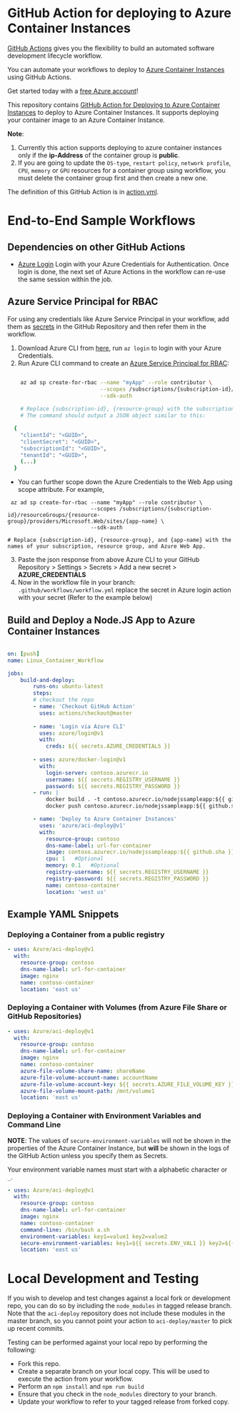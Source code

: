 # GitHub Action for deploying to Azure Container Instances

[GitHub Actions](https://help.github.com/en/articles/about-github-actions) gives you the flexibility to build an automated software development lifecycle workflow. 

You can automate your workflows to deploy to [Azure Container Instances](https://azure.microsoft.com/en-us/services/container-instances/) using GitHub Actions.

Get started today with a [free Azure account](https://azure.com/free/open-source)!

This repository contains [GitHub Action for Deploying to Azure Container Instances](/action.yml) to deploy to Azure Container Instances. It supports deploying your container image to an Azure Container Instance. 

__Note__: 
1. Currently this action supports deploying to azure container instances only if the __ip-Address__ of the container group is __public__. 
2. If you are going to update the `OS-type`, `restart policy`, `network profile`, `CPU`, `memory` or `GPU` resources for a container group using workflow, you must delete the container group first and then create a new one.

The definition of this GitHub Action is in [action.yml](/action.yml).

# End-to-End Sample Workflows

## Dependencies on other GitHub Actions
* [Azure Login](https://github.com/Azure/login) Login with your Azure Credentials for Authentication. Once login is done, the next set of Azure Actions in the workflow can re-use the same session within the job.

## Azure Service Principal for RBAC
For using any credentials like Azure Service Principal in your workflow, add them as [secrets](https://help.github.com/en/articles/virtual-enivronments-for-github-actions#creating-and-using-secrets-encrypted-variables) in the GitHub Repository and then refer them in the workflow.
1. Download Azure CLI from [here](https://docs.microsoft.com/en-us/cli/azure/install-azure-cli?view=azure-cli-latest), run `az login` to login with your Azure Credentials.
2. Run Azure CLI command to create an [Azure Service Principal for RBAC](https://docs.microsoft.com/en-us/azure/role-based-access-control/overview):
```bash

    az ad sp create-for-rbac --name "myApp" --role contributor \
                             --scopes /subscriptions/{subscription-id}/resourceGroups/{resource-group} \
                             --sdk-auth
    
    # Replace {subscription-id}, {resource-group} with the subscription, resource group details of the WebApp
    # The command should output a JSON object similar to this:

  {
    "clientId": "<GUID>",
    "clientSecret": "<GUID>",
    "subscriptionId": "<GUID>",
    "tenantId": "<GUID>",
    (...)
  }
```
  * You can further scope down the Azure Credentials to the Web App using scope attribute. For example, 
  ```
   az ad sp create-for-rbac --name "myApp" --role contributor \
                            --scopes /subscriptions/{subscription-id}/resourceGroups/{resource-group}/providers/Microsoft.Web/sites/{app-name} \
                            --sdk-auth

  # Replace {subscription-id}, {resource-group}, and {app-name} with the names of your subscription, resource group, and Azure Web App.
  ```
3. Paste the json response from above Azure CLI to your GitHub Repository > Settings > Secrets > Add a new secret > **AZURE_CREDENTIALS**
4. Now in the workflow file in your branch: `.github/workflows/workflow.yml` replace the secret in Azure login action with your secret (Refer to the example below)

## Build and Deploy a Node.JS App to Azure Container Instances

```yaml

on: [push]
name: Linux_Container_Workflow

jobs:
    build-and-deploy:
        runs-on: ubuntu-latest
        steps:
        # checkout the repo
        - name: 'Checkout GitHub Action'
          uses: actions/checkout@master
          
        - name: 'Login via Azure CLI'
          uses: azure/login@v1
          with:
            creds: ${{ secrets.AZURE_CREDENTIALS }}
        
        - uses: azure/docker-login@v1
          with:
            login-server: contoso.azurecr.io
            username: ${{ secrets.REGISTRY_USERNAME }}
            password: ${{ secrets.REGISTRY_PASSWORD }}
        - run: |
            docker build . -t contoso.azurecr.io/nodejssampleapp:${{ github.sha }}
            docker push contoso.azurecr.io/nodejssampleapp:${{ github.sha }}

        - name: 'Deploy to Azure Container Instances'
          uses: 'azure/aci-deploy@v1'
          with:
            resource-group: contoso
            dns-name-label: url-for-container
            image: contoso.azurecr.io/nodejssampleapp:${{ github.sha }}
            cpu: 1   #Optional
            memory: 0.1   #Optional
            registry-username: ${{ secrets.REGISTRY_USERNAME }}
            registry-password: ${{ secrets.REGISTRY_PASSWORD }}
            name: contoso-container
            location: 'west us'
```

## Example YAML Snippets

### Deploying a Container from a public registry

```yaml
- uses: Azure/aci-deploy@v1
  with:
    resource-group: contoso
    dns-name-label: url-for-container
    image: nginx
    name: contoso-container
    location: 'east us'
```

### Deploying a Container with Volumes (from Azure File Share or GitHub Repositories)
```yaml
- uses: Azure/aci-deploy@v1
  with:
    resource-group: contoso
    dns-name-label: url-for-container
    image: nginx
    name: contoso-container
    azure-file-volume-share-name: shareName
    azure-file-volume-account-name: accountName
    azure-file-volume-account-key: ${{ secrets.AZURE_FILE_VOLUME_KEY }}
    azure-file-volume-mount-path: /mnt/volume1
    location: 'east us'
```

### Deploying a Container with Environment Variables and Command Line

**NOTE**: The values of ```secure-environment-variables``` will not be shown in the properties of the Azure Container Instance, but **will** be shown in the logs of the GitHub Action unless you specify them as Secrets.

Your environment variable names must start with a alphabetic character or `_`.

```yaml
- uses: Azure/aci-deploy@v1
  with:
    resource-group: contoso
    dns-name-label: url-for-container
    image: nginx
    name: contoso-container
    command-line: /bin/bash a.sh
    environment-variables: key1=value1 key2=value2
    secure-environment-variables: key1=${{ secrets.ENV_VAL1 }} key2=${{ secrets.ENV_VAL2 }}
    location: 'east us'
```

# Local Development and Testing

If you wish to develop and test changes against a local fork or development repo, you can do so by including the `node_modules` in tagged release branch. Note that the `aci-deploy` repository does not include these modules in the master branch, so you cannot point your action to `aci-deploy/master` to pick up recent commits. 

Testing can be performed against your local repo by performing the following:

* Fork this repo.
* Create a separate branch on your local copy. This will be used to execute the action from your workflow.
* Perform an `npm install` and `npm run build`
* Ensure that you check in the `node_modules` directory to your branch.
* Update your workflow to refer to your tagged release from forked copy.